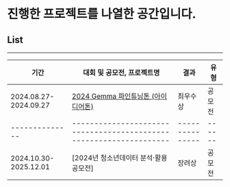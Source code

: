 # 진행한 프로젝트를 나열한 공간입니다.

## List
------

| 기간           | 대회 및 공모전, 프로젝트명                                         | 결과            | 유형   |
| -------------- | ------------------------------------------------------------------ | --------------- | ------ |
| 2024.08.27-2024.09.27 | [2024 Gemma 파인튜닝톤 (아이디어톤)](https://github.com/KimTaekgyoon/gemma-fine-tunning) |최우수상|공모전|
| -------------- | ------------------------------------------------------------------ | --------------- | ------ |
| 2024.10.30-2025.12.01 | [2024년 청소년데이터 분석·활용 공모전] |장려상|공모전|








